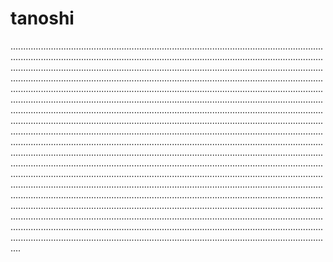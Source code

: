 # tanoshi
........................................................................................................................................................................................................................................................................................................................................................................................................................................................................................................................................................................................................................................................................................................................................................................................................................................................................................................................................................................................................................................................................................................................................................................................................................................................................................................................................................................................................................................................................................................................................................................................................................................................................................................................................................................................................................................................................................................................................................................................................................................................................................................................................................................................................................................................................................................................................................................................................................................................